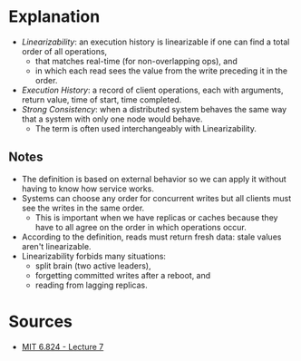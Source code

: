 # Explanation
- *Linearizability*: an execution history is linearizable if one can find a total order of all operations,
	- that matches real-time (for non-overlapping ops), and
	- in which each read sees the value from the write preceding it in the order.
- *Execution History*: a record of client operations, each with arguments, return value, time of start, time completed.
- *Strong Consistency*: when a distributed system behaves the same way that a system with only one node would behave.
	- The term is often used interchangeably with Linearizability.

## Notes
- The definition is based on external behavior so we can apply it without having to know how service works.
- Systems can choose any order for concurrent writes but all clients must see the writes in the same order.
	- This is important when we have replicas or caches because they have to all agree on the order in which operations occur.
- According to the definition, reads must return fresh data: stale values aren't linearizable.
- Linearizability forbids many situations:
	- split brain (two active leaders),
	- forgetting committed writes after a reboot, and
	- reading from lagging replicas.

# Sources
- [MIT 6.824 - Lecture 7](https://www.youtube.com/watch?v=4r8Mz3MMivY)
